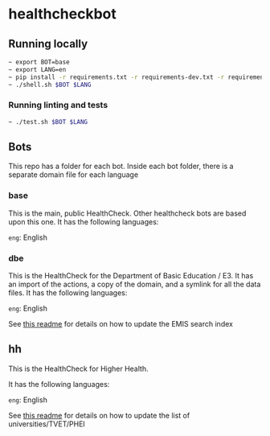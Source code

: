 # healthcheckbot

## Running locally
```bash
~ export BOT=base
~ export LANG=en
~ pip install -r requirements.txt -r requirements-dev.txt -r requirements-actions.txt
~ ./shell.sh $BOT $LANG
```

### Running linting and tests
```bash
~ ./test.sh $BOT $LANG
```

## Bots
This repo has a folder for each bot.
Inside each bot folder, there is a separate domain file for each language

### base
This is the main, public HealthCheck. Other healthcheck bots are based upon this one.
It has the following languages:

`eng`: English


### dbe
This is the HealthCheck for the Department of Basic Education / E3. 
It has an import of the actions, a copy of the domain, and a symlink for all the data
files.
It has the following languages:

`eng`: English

See [this readme](dbe/actions/README.md) for details on how to update the EMIS search index


## hh
This is the HealthCheck for Higher Health.

It has the following languages:

`eng`: English

See [this readme](hh/actions/README.md) for details on how to update the list of universities/TVET/PHEI
